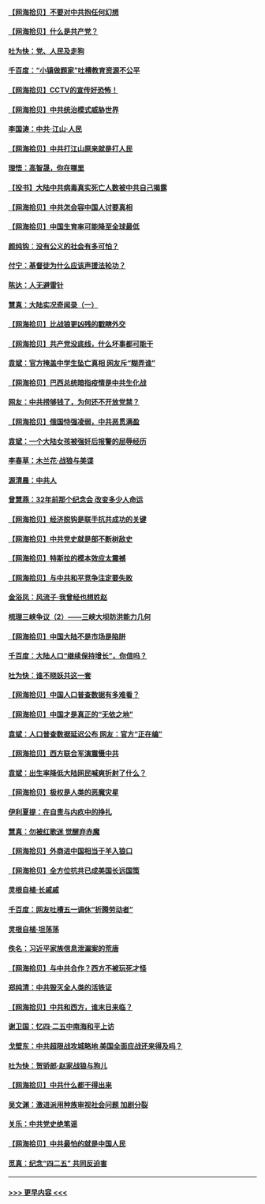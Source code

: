 #### [【网海拾贝】不要对中共抱任何幻想](../pages/nsc993/n12965222.md?t=05211802) 
#### [【网海拾贝】什么是共产党？](../pages/nsc993/n12962781.md?t=05211802) 
#### [吐为快：党、人民及走狗](../pages/nsc993/n12962747.md?t=05211802) 
#### [千百度：“小镇做题家”吐槽教育资源不公平](../pages/nsc993/n12962705.md?t=05211802) 
#### [【网海拾贝】CCTV的宣传好恐怖！](../pages/nsc993/n12959984.md?t=05211802) 
#### [【网海拾贝】中共统治模式威胁世界](../pages/nsc993/n12957622.md?t=05211802) 
#### [李国涛：中共‧江山‧人民](../pages/nsc993/n12957502.md?t=05211802) 
#### [【网海拾贝】中共打江山原来就是打人民](../pages/nsc993/n12954345.md?t=05211802) 
#### [理悟：高智晟，你在哪里](../pages/nsc993/n12953115.md?t=05211802) 
#### [【投书】大陆中共病毒真实死亡人数被中共自己揭露](../pages/nsc993/n12953050.md?t=05211802) 
#### [【网海拾贝】中共怎会容中国人讨要真相](../pages/nsc993/n12952161.md?t=05211802) 
#### [【网海拾贝】中国生育率可能降至全球最低](../pages/nsc993/n12948793.md?t=05211802) 
#### [颜纯钩：没有公义的社会有多可怕？](../pages/nsc993/n12947626.md?t=05211802) 
#### [付宁：基督徒为什么应该声援法轮功？](../pages/nsc993/n12947233.md?t=05211802) 
#### [陈达：人无避雷针](../pages/nsc993/n12947098.md?t=05211802) 
#### [慧真：大陆实况奇闻录（一）](../pages/nsc993/n12945811.md?t=05211802) 
#### [【网海拾贝】比战狼更凶残的戳瞎外交](../pages/nsc993/n12945717.md?t=05211802) 
#### [【网海拾贝】共产党没底线，什么坏事都可能干](../pages/nsc993/n12942090.md?t=05211802) 
#### [袁斌：官方掩盖中学生坠亡真相 网友斥“糊弄谁”](../pages/nsc993/n12942029.md?t=05211802) 
#### [【网海拾贝】巴西总统暗指疫情是中共生化战](../pages/nsc993/n12938999.md?t=05211802) 
#### [网友：中共捞够钱了，为何还不开放党禁？](../pages/nsc993/n12938952.md?t=05211802) 
#### [【网海拾贝】俄国恃强凌弱，中共恶贯满盈](../pages/nsc993/n12936626.md?t=05211802) 
#### [袁斌：一个大陆女孩被强奸后报警的屈辱经历](../pages/nsc993/n12936547.md?t=05211802) 
#### [李春草：木兰花·战狼与美谍](../pages/nsc993/n12935995.md?t=05211802) 
#### [源清晨：中共人](../pages/nsc993/n12935589.md?t=05211802) 
#### [曾慧燕：32年前那个纪念会 改变多少人命运](../pages/nsc993/n12934233.md?t=05211802) 
#### [【网海拾贝】经济脱钩是联手抗共成功的关键](../pages/nsc993/n12934176.md?t=05211802) 
#### [【网海拾贝】中共党史就是部不断树敌史](../pages/nsc993/n12932844.md?t=05211802) 
#### [【网海拾贝】特斯拉的模本效应太震撼](../pages/nsc993/n12925626.md?t=05211802) 
#### [【网海拾贝】与中共和平竞争注定要失败](../pages/nsc993/n12923326.md?t=05211802) 
#### [金浴凤：风流子‧我曾经也想姓赵](../pages/nsc993/n12920911.md?t=05211802) 
#### [梳理三峡争议（2）——三峡大坝防洪能力几何](../pages/nsc993/n12920173.md?t=05211802) 
#### [【网海拾贝】中国大陆不是市场是陷阱](../pages/nsc993/n12920143.md?t=05211802) 
#### [千百度：大陆人口“继续保持增长”，你信吗？](../pages/nsc993/n12918946.md?t=05211802) 
#### [吐为快：谁不晓妖共这一套](../pages/nsc993/n12918941.md?t=05211802) 
#### [【网海拾贝】中国人口普查数据有多难看？](../pages/nsc993/n12917822.md?t=05211802) 
#### [【网海拾贝】中国才是真正的“无依之地”](../pages/nsc993/n12915845.md?t=05211802) 
#### [袁斌：人口普查数据延迟公布 网友：官方“正在编”](../pages/nsc993/n12915748.md?t=05211802) 
#### [【网海拾贝】西方联合军演震慑中共](../pages/nsc993/n12913466.md?t=05211802) 
#### [袁斌：出生率降低大陆网民喊爽折射了什么？](../pages/nsc993/n12913365.md?t=05211802) 
#### [【网海拾贝】极权是人类的恶魔灾星](../pages/nsc993/n12910697.md?t=05211802) 
#### [伊利夏提：在自责与内疚中的挣扎](../pages/nsc993/n12910493.md?t=05211802) 
#### [慧真：勿被红歌迷 觉醒弃赤魔](../pages/nsc993/n12910485.md?t=05211802) 
#### [【网海拾贝】外商进中国相当于羊入狼口](../pages/nsc993/n12908274.md?t=05211802) 
#### [【网海拾贝】全方位抗共已成美国长远国策](../pages/nsc993/n12906878.md?t=05211802) 
#### [灵根自植‧长戚戚](../pages/nsc993/n12905585.md?t=05211802) 
#### [千百度：网友吐槽五一调休“折腾劳动者”](../pages/nsc993/n12905934.md?t=05211802) 
#### [灵根自植‧坦荡荡](../pages/nsc993/n12905562.md?t=05211802) 
#### [佚名：习近平家族信息泄漏案的荒唐](../pages/nsc993/n12904705.md?t=05211802) 
#### [【网海拾贝】与中共合作？西方不被玩死才怪](../pages/nsc993/n12903873.md?t=05211802) 
#### [郑纯清：中共毁灭全人类的活铁证](../pages/nsc993/n12903785.md?t=05211802) 
#### [【网海拾贝】中共和西方，谁末日来临？](../pages/nsc993/n12903482.md?t=05211802) 
#### [谢卫国：忆四‧二五中南海和平上访](../pages/nsc993/n12902192.md?t=05211802) 
#### [戈壁东：中共超限战攻城略地 美国全面应战还来得及吗？](../pages/nsc993/n12902297.md?t=05211802) 
#### [吐为快：贺骄郎‧赵家战狼与狗儿](../pages/nsc993/n12902280.md?t=05211802) 
#### [【网海拾贝】中共什么都干得出来](../pages/nsc993/n12897500.md?t=05211802) 
#### [吴文渊：激进派用种族审视社会问题 加剧分裂](../pages/nsc993/n12893881.md?t=05211802) 
#### [关乐：中共党史绝笔谣](../pages/nsc993/n12897270.md?t=05211802) 
#### [【网海拾贝】中共最怕的就是中国人民](../pages/nsc993/n12894705.md?t=05211802) 
#### [觅真：纪念“四二五” 共同反迫害](../pages/nsc993/n12894553.md?t=05211802) 

----
#### [ >>> 更早内容 <<< ](../indexes/nsc993-earlier.md)
